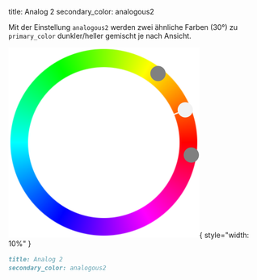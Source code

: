 title: Analog 2
secondary_color: analogous2

Mit der Einstellung `analogous2` werden zwei ähnliche Farben (30°) zu `primary_color` dunkler/heller gemischt je nach Ansicht.

![](../../../img/sc_analogous.svg){ style="width: 10%" }

```markdown
title: Analog 2
secondary_color: analogous2
```

